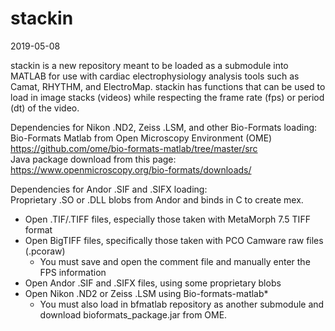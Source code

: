# stackin
2019-05-08

stackin is a new repository meant to be loaded as a submodule into MATLAB for use with cardiac electrophysiology analysis
tools such as Camat, RHYTHM, and ElectroMap. stackin has functions that can be used to load in image stacks (videos) while respecting the frame rate (fps) or period (dt) of the video.

Dependencies for Nikon .ND2, Zeiss .LSM, and other Bio-Formats loading:  
Bio-Formats Matlab from Open Microscopy Environment (OME)
https://github.com/ome/bio-formats-matlab/tree/master/src  
Java package download from this page: 
https://www.openmicroscopy.org/bio-formats/downloads/

Dependencies for Andor .SIF and .SIFX loading:  
Proprietary .SO or .DLL blobs from Andor and binds in C to create mex.

- Open .TIF/.TIFF files, especially those taken with MetaMorph 7.5 TIFF format
- Open BigTIFF files, specifically those taken with PCO Camware raw files (.pcoraw)
  * You must save and open the comment file and manually enter the FPS information
- Open Andor .SIF and .SIFX files, using some proprietary blobs
- Open Nikon .ND2 or Zeiss .LSM using Bio-formats-matlab*
  * You must also load in bfmatlab repository as another submodule and download bioformats_package.jar from OME.
